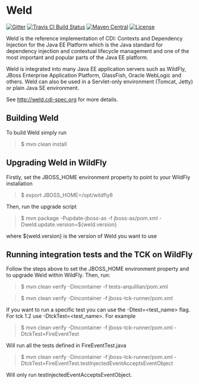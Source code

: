 Weld
====

[![Gitter](https://badges.gitter.im/Join%20Chat.svg)](https://gitter.im/weld/user)
[![Travis CI Build Status](https://img.shields.io/travis/weld/core/master.svg)](https://travis-ci.org/weld/core)
[![Maven Central](http://img.shields.io/maven-central/v/org.jboss.weld.se/weld-se-shaded.svg)](http://search.maven.org/#search%7Cga%7C1%7Ca%3A%22weld-core-impl%22)
[![License](https://img.shields.io/badge/license-Apache%20License%202.0-yellow.svg)](http://www.apache.org/licenses/LICENSE-2.0.html)

Weld is the reference implementation of CDI: Contexts and Dependency Injection for the Java EE Platform which is the Java standard for dependency injection and contextual lifecycle management and one of the most important and popular parts of the Java EE platform.

Weld is integrated into many Java EE application servers such as WildFly, JBoss Enterprise Application Platform, GlassFish, Oracle WebLogic and others. Weld can also be used in a Servlet-only environment (Tomcat, Jetty) or plain Java SE environment.

See http://weld.cdi-spec.org for more details.

Building Weld
-------------

To build Weld simply run

> $ mvn clean install

Upgrading Weld in WildFly
-------------------------

Firstly, set the JBOSS_HOME environment property to point to your WildFly installation

> $ export JBOSS_HOME=/opt/wildfly8

Then, run the upgrade script

> $ mvn package -Pupdate-jboss-as -f jboss-as/pom.xml -Dweld.update.version=${weld.version}

where ${weld.version} is the version of Weld you want to use

Running integration tests and the TCK on WildFly
----------------------------------------------------

Follow the steps above to set the JBOSS_HOME environment property and to upgrade Weld
within WildFly. Then, run:

> $ mvn clean verify -Dincontainer -f tests-arquillian/pom.xml

> $ mvn clean verify -Dincontainer -f jboss-tck-runner/pom.xml

If you want to run a specific test you can use the -Dtest=<test_name> flag. For tck 1.2 use -DtckTest=<test_name>. For example 

> $ mvn clean verify -Dincontainer -f jboss-tck-runner/pom.xml -DtckTest=FireEventTest

Will run all the tests defined in FireEventTest.java

> $ mvn clean verify -Dincontainer -f jboss-tck-runner/pom.xml -DtckTest=FireEventTest.testInjectedEventAcceptsEventObject 

Will only run testInjectedEventAcceptsEventObject.
